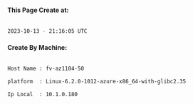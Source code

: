 
   
#### This Page Create at:

```bash

2023-10-13 - 21:16:05 UTC

```

#### Create By Machine:

```bash

Host Name : fv-az1104-50

platform  : Linux-6.2.0-1012-azure-x86_64-with-glibc2.35

Ip Local  : 10.1.0.180

```

